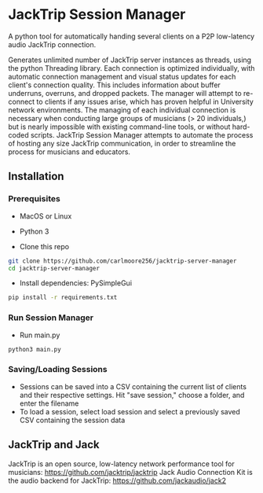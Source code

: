# JackTrip Session Manager

A python tool for automatically handing several clients on a P2P low-latency audio JackTrip connection.

Generates unlimited number of JackTrip server instances as threads, using the python Threading library. Each connection is optimized individually, with automatic connection management and visual status updates for each client's connection quality. This includes information about buffer underruns, overruns, and dropped packets. The manager will attempt to re-connect to clients if any issues arise, which has proven helpful in University network environments. The managing of each individual connection is necessary when conducting large groups of musicians (> 20 individuals,) but is nearly impossible with existing command-line tools, or without hard-coded scripts. JackTrip Session Manager attempts to automate the process of hosting any size JackTrip communication, in order to streamline the process for musicians and educators. 

## Installation ##
### Prerequisites
- MacOS or Linux
- Python 3

- Clone this repo
```bash
git clone https://github.com/carlmoore256/jacktrip-server-manager
cd jacktrip-server-manager
```

- Install dependencies: PySimpleGui
```bash
pip install -r requirements.txt
```

### Run Session Manager
- Run main.py
```bash
python3 main.py
```

### Saving/Loading Sessions
- Sessions can be saved into a CSV containing the current list of clients and their respective settings. Hit "save session," choose a folder, and enter the filename
- To load a session, select load session and select a previously saved CSV containing the session data

## JackTrip and Jack
JackTrip is an open source, low-latency network performance tool for musicians: https://github.com/jacktrip/jacktrip
Jack Audio Connection Kit is the audio backend for JackTrip: https://github.com/jackaudio/jack2
